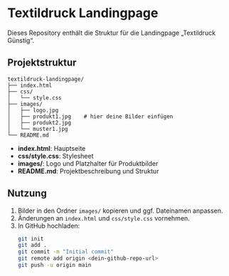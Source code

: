 # Textildruck Landingpage

Dieses Repository enthält die Struktur für die Landingpage „Textildruck Günstig“.

## Projektstruktur

```
textildruck-landingpage/
├── index.html
├── css/
│   └── style.css
├── images/
│   ├── logo.jpg
│   ├── produkt1.jpg    # hier deine Bilder einfügen
│   ├── produkt2.jpg
│   └── muster1.jpg
└── README.md
```

- **index.html**: Hauptseite
- **css/style.css**: Stylesheet
- **images/**: Logo und Platzhalter für Produktbilder
- **README.md**: Projektbeschreibung und Struktur

## Nutzung

1. Bilder in den Ordner `images/` kopieren und ggf. Dateinamen anpassen.
2. Änderungen an `index.html` und `css/style.css` vornehmen.
3. In GitHub hochladen:
   ```bash
   git init
   git add .
   git commit -m "Initial commit"
   git remote add origin <dein-github-repo-url>
   git push -u origin main
   ```

